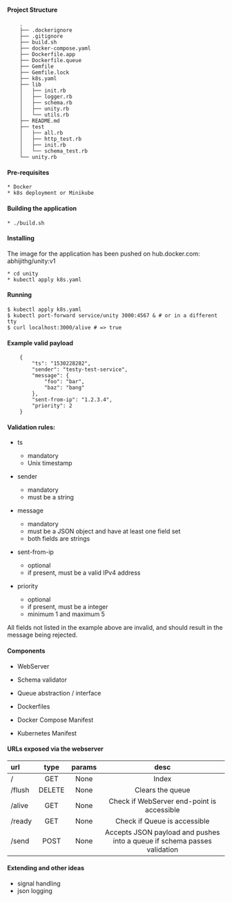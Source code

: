 #### Project Structure

```
	.
	├── .dockerignore
	├── .gitignore
	├── build.sh
	├── docker-compose.yaml
	├── Dockerfile.app
	├── Dockerfile.queue
	├── Gemfile
	├── Gemfile.lock
	├── k8s.yaml
	├── lib
	│   ├── init.rb
	│   ├── logger.rb
	│   ├── schema.rb
	│   ├── unity.rb
	│   └── utils.rb
	├── README.md
	├── test
	│   ├── all.rb
	│   ├── http_test.rb
	│   ├── init.rb
	│   └── schema_test.rb
	└── unity.rb

```
#### Pre-requisites

	* Docker
	* k8s deployment or Minikube

#### Building the application

	* ./build.sh

#### Installing

The image for the application has been pushed on hub.docker.com: abhijithg/unity:v1

	* cd unity
	* kubectl apply k8s.yaml

#### Running

	$ kubectl apply k8s.yaml
	$ kubectl port-forward service/unity 3000:4567 & # or in a different tty
	$ curl localhost:3000/alive # => true

#### Example valid payload

```
	{
		"ts": "1530228282",
		"sender": "testy-test-service",
		"message": {
			"foo": "bar",
			"baz": "bang"
		},
		"sent-from-ip": "1.2.3.4",
		"priority": 2
	}

```

#### Validation rules:

* ts
  - mandatory
  - Unix timestamp

* sender
  - mandatory
  - must be a string

* message
  - mandatory
  - must be a JSON object and have at least one field set
  - both fields are strings

* sent-from-ip
  - optional
  - if present, must be a valid IPv4 address

* priority
  - optional
  - if present, must be a integer
  - minimum 1 and maximum 5


All fields not listed in the example above are invalid, and should
result in the message being rejected.


#### Components

* WebServer

* Schema validator

* Queue abstraction / interface

* Dockerfiles

* Docker Compose Manifest

* Kubernetes Manifest

#### URLs exposed via the webserver

|url     | type   | params | desc     |
|:-------|:------:|:------:|:--------:|
| /      | GET    | None   | Index
| /flush | DELETE | None   | Clears the queue
| /alive | GET    | None   | Check if WebServer end-point is accessible
| /ready | GET    | None   | Check if Queue is accessible
| /send  | POST   | None   | Accepts JSON payload and pushes into a queue if schema passes validation


#### Extending and other ideas

* signal handling
* json logging
